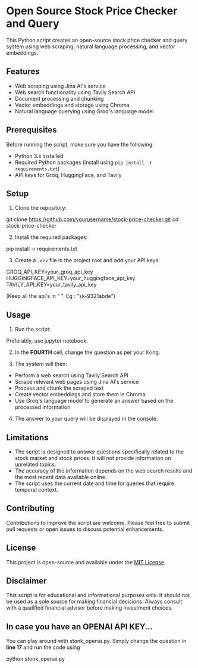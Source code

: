 # Open Source Stock Price Checker and Query

This Python script creates an open-source stock price checker and query system using web scraping, natural language processing, and vector embeddings.

## Features

- Web scraping using Jina AI's service
- Web search functionality using Tavily Search API
- Document processing and chunking
- Vector embeddings and storage using Chroma
- Natural language querying using Groq's language model

## Prerequisites

Before running the script, make sure you have the following:

- Python 3.x installed
- Required Python packages (install using `pip install -r requirements.txt`)
- API keys for Groq, HuggingFace, and Tavily

## Setup

1. Clone the repository:

git clone https://github.com/yourusername/stock-price-checker.git
cd stock-price-checker

2. Install the required packages:

pip install -r requirements.txt

3. Create a `.env` file in the project root and add your API keys:

GROQ_API_KEY=your_groq_api_key
HUGGINGFACE_API_KEY=your_huggingface_api_key
TAVILY_API_KEY=your_tavily_api_key

(Keep all the api's in " ". Eg : "sk-9321abde")

## Usage

1. Run the script:

Preferably, use jupyter notebook.

2. In the **FOURTH** cell, change the question as per your liking.


3. The system will then:

- Perform a web search using Tavily Search API
- Scrape relevant web pages using Jina AI's service
- Process and chunk the scraped text
- Create vector embeddings and store them in Chroma
- Use Groq's language model to generate an answer based on the processed information

4. The answer to your query will be displayed in the console.

## Limitations

- The script is designed to answer questions specifically related to the stock market and stock prices. It will not provide information on unrelated topics.
- The accuracy of the information depends on the web search results and the most recent data available online.
- The script uses the current date and time for queries that require temporal context.

## Contributing

Contributions to improve the script are welcome. Please feel free to submit pull requests or open issues to discuss potential enhancements.

## License

This project is open-source and available under the [MIT License](LICENSE).

## Disclaimer

This script is for educational and informational purposes only. It should not be used as a sole source for making financial decisions. Always consult with a qualified financial advisor before making investment choices.

## In case you have an OPENAI API KEY...

You can play around with stonk_openai.py. Simply change the question in **line 17** and run the code using 

python stonk_openai.py